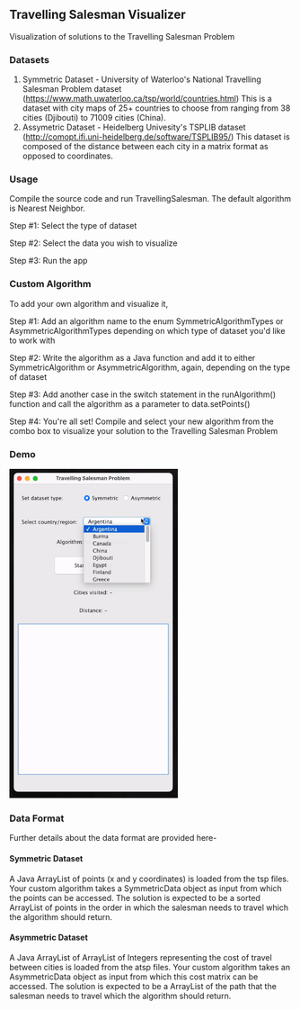 ## Travelling Salesman Visualizer

Visualization of solutions to the Travelling Salesman Problem

### Datasets
1. Symmetric Dataset - University of Waterloo's National Travelling Salesman Problem dataset (https://www.math.uwaterloo.ca/tsp/world/countries.html)
This is a dataset with city maps of 25+ countries to choose from ranging from 38 cities (Djibouti) to 71009 cities (China).
2. Assymetric Dataset - Heidelberg Univesity's TSPLIB dataset (http://comopt.ifi.uni-heidelberg.de/software/TSPLIB95/)
This dataset is composed of the distance between each city in a matrix format as opposed to coordinates.

### Usage
Compile the source code and run TravellingSalesman. The default algorithm is Nearest Neighbor.

Step #1: Select the type of dataset

Step #2: Select the data you wish to visualize

Step #3: Run the app

### Custom Algorithm
To add your own algorithm and visualize it, 

Step #1: Add an algorithm name to the enum SymmetricAlgorithmTypes or AsymmetricAlgorithmTypes depending on which type of dataset you'd like to work with

Step #2: Write the algorithm as a Java function and add it to either SymmetricAlgorithm or AsymmetricAlgorithm, again, depending on the type of dataset

Step #3: Add another case in the switch statement in the runAlgorithm() function and call the algorithm as a parameter to data.setPoints()

Step #4: You're all set! Compile and select your new algorithm from the combo box to visualize your solution to the Travelling Salesman Problem

### Demo

![demo](assets/demo.gif)

### Data Format
Further details about the data format are provided here-
#### Symmetric Dataset
A Java ArrayList of points (x and y coordinates) is loaded from the tsp files. Your custom algorithm takes a SymmetricData object as input from which the points can be accessed. The solution is expected to be a sorted ArrayList of points in the order in which the salesman needs to travel which the algorithm should return.

#### Asymmetric Dataset
A Java ArrayList of ArrayList of Integers representing the cost of travel between cities is loaded from the atsp files. Your custom algorithm takes an AsymmetricData object as input from which this cost matrix can be accessed. The solution is expected to be a ArrayList of the path that the salesman needs to travel which the algorithm should return.